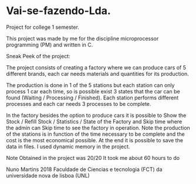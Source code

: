 # Vai-se-fazendo-Lda.

Project for college 1 semester.

This project was made by me for the discipline microprocessor programming (PM) and written in C.

Sneak Peek of the project:

The project consists of creating a factory where we can produce cars of 5 different brands, each car needs materials and quantities for its production.

The production is done in 1 of the 5 stations but each station can only process 1 car each time, so is possible exist 3 states that the car can be found (Waiting / Processing / Finished).
Each station performs different processes and each car needs 3 processes to be complete.

In the factory besides the option to produce cars it is possible to Show the Stock / Refill Stock / Statistics / State of the Factory and Skip time where the admin can Skip time to see the factory in operation.
Note the production of the stations is in function of the time necessary to be complete and the cost is the most economical possible.
At the end it is possible to save the data in files.
I used dynamic memory in the project.


Note Obtained in the project was 20/20
It took me about 60 hours to do

Nuno Martins 2018
Faculdade de Ciencias e tecnologia (FCT) da universidade nova de lisboa (UNL)
